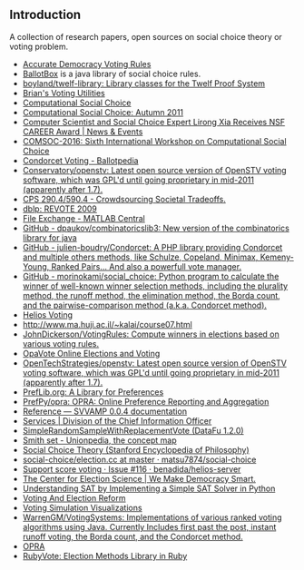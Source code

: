 Introduction
-----
A collection of research papers, open sources on social choice theory or voting problem.

- <a href="http://www.accuratedemocracy.com/" target="_blank">Accurate Democracy Voting Rules</a>
- <a href="http://ballotbox.sourceforge.net/#invborda" target="_blank">BallotBox</a> is a java library of social choice rules.
- <a href="https://github.com/boyland/twelf-library" target="_blank">boyland/twelf-library: Library classes for the Twelf Proof System</a>
- <a href="http://bolson.org/voting/vote_util/" target="_blank">Brian&#39;s Voting Utilities</a>
- <a href="https://www.illc.uva.nl/COMSOC/theses.html" target="_blank">Computational Social Choice</a>
- <a href="https://staff.fnwi.uva.nl/u.endriss/teaching/comsoc/2011/" target="_blank">Computational Social Choice: Autumn 2011</a>
- <a href="http://news.rpi.edu/content/2015/03/12/lirong-xia-received-nsf-career-award" target="_blank">Computer Scientist and Social Choice Expert Lirong Xia Receives NSF CAREER Award | News &amp; Events</a>
- <a href="https://www.irit.fr/COMSOC-2016/acc.shtml" target="_blank">COMSOC-2016: Sixth International Workshop on Computational Social Choice</a>
- <a href="https://ballotpedia.org/Condorcet_Voting#Counting_with_matrices" target="_blank">Condorcet Voting - Ballotpedia</a>
- <a href="https://github.com/Conservatory/openstv" target="_blank">Conservatory/openstv: Latest open source version of OpenSTV voting software, which was GPL&#39;d until going proprietary in mid-2011 (apparently after 1.7).</a>
- <a href="https://www.cs.duke.edu/courses/spring15/compsci290.4/" target="_blank">CPS 290.4/590.4 - Crowdsourcing Societal Tradeoffs.</a>
- <a href="http://dblp.uni-trier.de/db/conf/re/revote2009.html" target="_blank">dblp: REVOTE 2009</a>
- <a href="https://www.mathworks.com/matlabcentral/fileexchange/28521-election/content/election.m?requestedDomain=www.mathworks.com" target="_blank">File Exchange - MATLAB Central</a>
- <a href="https://github.com/dpaukov/combinatoricslib3" target="_blank">GitHub - dpaukov/combinatoricslib3: New version of the combinatorics library for java</a>
- <a href="https://github.com/julien-boudry/Condorcet" target="_blank">GitHub - julien-boudry/Condorcet: A PHP library providing Condorcet and multiple others methods, like Schulze, Copeland, Minimax, Kemeny-Young, Ranked Pairs... And also a powerfull vote manager.</a>
- <a href="https://github.com/morinokami/social_choice" target="_blank">GitHub - morinokami/social_choice: Python program to calculate the winner of well-known winner selection methods, including the plurality method, the runoff method, the elimination method, the Borda count, and the pairwise-comparison method (a.k.a. Condorcet method).</a>
- <a href="https://vote.heliosvoting.org/" target="_blank">Helios Voting</a>
- <a href="http://www.ma.huji.ac.il/~kalai/course07.html" target="_blank">http://www.ma.huji.ac.il/~kalai/course07.html</a>
- <a href="https://github.com/JohnDickerson/VotingRules" target="_blank">JohnDickerson/VotingRules: Compute winners in elections based on various voting rules.</a>
- <a href="http://www.opavote.com/" target="_blank">OpaVote Online Elections and Voting</a>
- <a href="https://github.com/OpenTechStrategies/openstv" target="_blank">OpenTechStrategies/openstv: Latest open source version of OpenSTV voting software, which was GPL&#39;d until going proprietary in mid-2011 (apparently after 1.7).</a>
- <a href="http://www.preflib.org/" target="_blank">PrefLib.org: A Library for Preferences</a>
- <a href="https://github.com/PrefPy/opra" target="_blank">PrefPy/opra: OPRA: Online Preference Reporting and Aggregation</a>
- <a href="http://svvamp.readthedocs.io/en/latest/reference.html" target="_blank">Reference — SVVAMP 0.0.4 documentation</a>
- <a href="http://dotcio.rpi.edu/services/" target="_blank">Services | Division of the Chief Information Officer</a>
- <a href="http://datafu.incubator.apache.org/docs/datafu/1.2.0/datafu/pig/sampling/SimpleRandomSampleWithReplacementVote.html" target="_blank">SimpleRandomSampleWithReplacementVote (DataFu 1.2.0)</a>
- <a href="http://en.unionpedia.org/i/Smith_set" target="_blank">Smith set - Unionpedia, the concept map</a>
- <a href="http://plato.stanford.edu/entries/social-choice/" target="_blank">Social Choice Theory (Stanford Encyclopedia of Philosophy)</a>
- <a href="https://github.com/matsu7874/social-choice/blob/master/election.cc" target="_blank">social-choice/election.cc at master · matsu7874/social-choice</a>
- <a href="https://github.com/benadida/helios-server/issues/116" target="_blank">Support score voting · Issue #116 · benadida/helios-server</a>
- <a href="https://electology.org/" target="_blank">The Center for Election Science | We Make Democracy Smart.</a>
- <a href="http://sahandsaba.com/understanding-sat-by-implementing-a-simple-sat-solver-in-python.html" target="_blank">Understanding SAT by Implementing a Simple SAT Solver in Python</a>
- <a href="https://bolson.org/voting/" target="_blank">Voting And Election Reform</a>
- <a href="http://zesty.ca/voting/sim/" target="_blank">Voting Simulation Visualizations</a>
- <a href="https://github.com/WarrenGM/VotingSystems" target="_blank">WarrenGM/VotingSystems: Implementations of various ranked voting algorithms using Java. Currently Includes first past the post, instant runoff voting, the Borda count, and the Condorcet method.</a>
- <a href="http://opra.cs.rpi.edu:8000/polls/main" target="_blank">OPRA</a>
- <a href="http://rubyvote.rubyforge.org/" target="_blank">RubyVote: Election Methods Library in Ruby</a>
